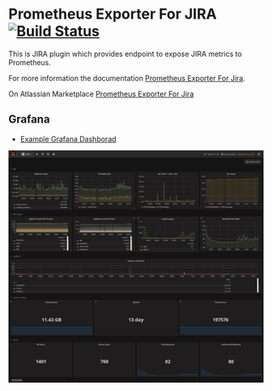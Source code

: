 # Prometheus Exporter For JIRA [![Build Status](https://travis-ci.org/AndreyVMarkelov/jira-prometheus-exporter.svg?branch=master)](https://travis-ci.org/AndreyVMarkelov/jira-prometheus-exporter)

This is JIRA plugin which provides endpoint to expose JIRA metrics to Prometheus.

For more information the documentation [Prometheus Exporter For Jira](https://github.com/AndreyVMarkelov/jira-prometheus-exporter/wiki/Prometheus-Exporter-For-JIRA).

On Atlassian Marketplace [Prometheus Exporter For Jira](https://marketplace.atlassian.com/plugins/ru.andreymarkelov.atlas.plugins.prom-jira-exporter/server/overview)

## Grafana 

* [Example Grafana Dashborad](https://grafana.com/dashboards/5249)

![image](./grafana/img/jira-board.png)
